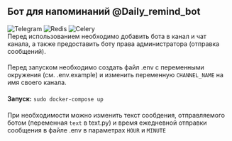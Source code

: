 ## Бот для напоминаний @Daily_remind_bot
![Telegram](https://img.shields.io/badge/Telegram-2CA5E0?style=for-the-badge&logo=telegram&logoColor=white)
![Redis](https://img.shields.io/badge/redis-%23DD0031.svg?style=for-the-badge&logo=redis&logoColor=white)
![Celery](https://img.shields.io/badge/celery-%2337814A.svg?&style=for-the-badge&logo=celery&logoColor=white)<br/>
Перед использованием необходимо добавить бота в канал и чат канала,
а также предоставить боту права администратора (отправка сообщений).<br/>
####
Перед запуском необходимо создать файл .env с переменными окружения 
(см. .env.example) и изменить переменную ```CHANNEL_NAME``` на имя своего канала.<br/>
####
**Запуск:** ```sudo docker-compose up```<br/>
####
При необходимости можно изменить текст сообдения, отправляемого ботом (переменная ```text```
в text.py) и время ежедневной отправки сообщения в файле .env в параметрах ```HOUR``` и ```MINUTE```
